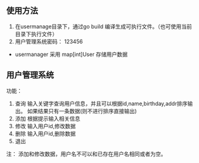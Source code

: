 ## 使用方法

1. 在usermanage目录下，通过go build 编译生成可执行文件。（也可使用当前目录下执行文件）
2. 用户管理系统密码： 123456

- usermanager 采用 map[int]User 存储用户数据

## 用户管理系统

功能：
1. 查询
	输入关键字查询用户信息，并且可以根据id,name,birthday,addr排序输出。
	如果结果只有一条数据(则不进行排序直接输出)
2. 添加
	根据提示输入相关信息
3. 修改
	输入用户id,修改数据
4. 删除
	输入用户id,删除数据
5. 退出

注： 添加和修改数据，用户名不可以和已存在用户名相同或者为空。


